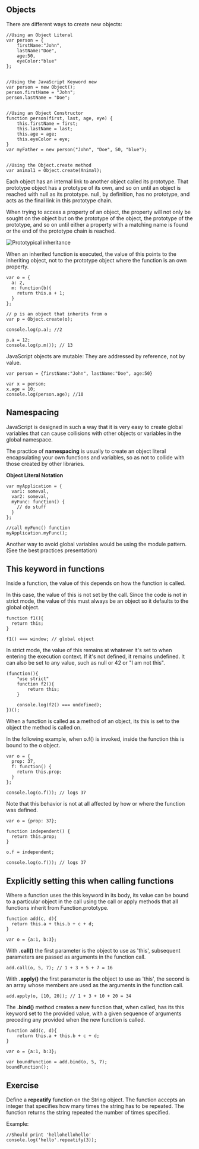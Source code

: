 ## Objects ##

There are different ways to create new objects:

    //Using an Object Literal
    var person = {
		firstName:"John",
		lastName:"Doe",
		age:50,
		eyeColor:"blue"
	};


	//Using the JavaScript Keyword new
    var person = new Object();
    person.firstName = "John";
    person.lastName = "Doe";


    //Using an Object Constructor
    function person(first, last, age, eye) {
	    this.firstName = first;
	    this.lastName = last;
	    this.age = age;
	    this.eyeColor = eye;
    }
    var myFather = new person("John", "Doe", 50, "blue");


    //Using the Object.create method
    var animal1 = Object.create(Animal);


Each object has an internal link to another object called its prototype. That prototype object has a prototype of its own, and so on until an object is reached with null as its prototype. null, by definition, has no prototype, and acts as the final link in this prototype chain.

When trying to access a property of an object, the property will not only be sought on the object but on the prototype of the object, the prototype of the prototype, and so on until either a property with a matching name is found or the end of the prototype chain is reached.

![Prototypical inheritance](/prototype-inheritance.png)

When an inherited function is executed, the value of this points to the inheriting object, not to the prototype object where the function is an own property.

    var o = {
      a: 2,
      m: function(b){
    	return this.a + 1;
      }
    };
    
    // p is an object that inherits from o
    var p = Object.create(o);   

	console.log(p.a); //2
	
    p.a = 12;
    console.log(p.m()); // 13


JavaScript objects are mutable: They are addressed by reference, not by value.

    var person = {firstName:"John", lastName:"Doe", age:50}
    
    var x = person;
    x.age = 10; 
	console.log(person.age); //10

## Namespacing ##

JavaScript is designed in such a way that it is very easy to create global variables that can cause collisions with other objects or variables in the global namespace.  

The practice of **namespacing** is usually to create an object literal encapsulating your own functions and variables, so as not to collide with those created by other libraries.

**Object Literal Notation**

    var myApplication = {
      var1: someval,
      var2: someval,
      myFunc: function() {
    	// do stuff
      }
    };
	
	//call myFunc() function
	myApplication.myFunc();

Another way to avoid global variables would be using the module pattern. (See the best practices presentation)


## This keyword in functions ##

Inside a function, the value of this depends on how the function is called.

In this case, the value of this is not set by the call. Since the code is not in strict mode, the value of this must always be an object so it defaults to the global object.

    function f1(){
      return this;
    }
    
    f1() === window; // global object


In strict mode, the value of this remains at whatever it's set to when entering the execution context. If it's not defined, it remains undefined. It can also be set to any value, such as null or 42 or "I am not this".

    (function(){
	    "use strict"
	    function f2(){
	     	return this;
	    }
	    
	    console.log(f2() === undefined);
    })();


When a function is called as a method of an object, its this is set to the object the method is called on.

In the following example, when o.f() is invoked, inside the function this is bound to the o object.

    var o = {
      prop: 37,
      f: function() {
    	return this.prop;
      }
    };
    
    console.log(o.f()); // logs 37

Note that this behavior is not at all affected by how or where the function was defined. 	

    var o = {prop: 37};
    
    function independent() {
      return this.prop;
    }
    
    o.f = independent;
    
    console.log(o.f()); // logs 37

## Explicitly setting this when calling functions ##

Where a function uses the this keyword in its body, its value can be bound to a particular object in the call using the call or apply methods that all functions inherit from Function.prototype.

    function add(c, d){
      return this.a + this.b + c + d;
    }
    
    var o = {a:1, b:3};
    
With **.call()** the first parameter is the object to use as 'this', subsequent parameters are passed as arguments in the function call.

    add.call(o, 5, 7); // 1 + 3 + 5 + 7 = 16
    

With **.apply()** the first parameter is the object to use as 'this', the second is an array whose members are used as the arguments in the function call.

    add.apply(o, [10, 20]); // 1 + 3 + 10 + 20 = 34


The **.bind()** method creates a new function that, when called, has its this keyword set to the provided value, with a 
given sequence of arguments preceding any provided when the new function is called.

    function add(c, d){
      	return this.a + this.b + c + d;
    }
    
    var o = {a:1, b:3};
    
    var boundFunction = add.bind(o, 5, 7); 
    boundFunction();

## Exercise ##

Define a **repeatify** function on the String object. The function accepts an integer that specifies how many times the string has to be repeated. The function returns the string repeated the number of times specified.

Example:

    //Should print 'hellohellohello'
    console.log('hello'.repeatify(3));
